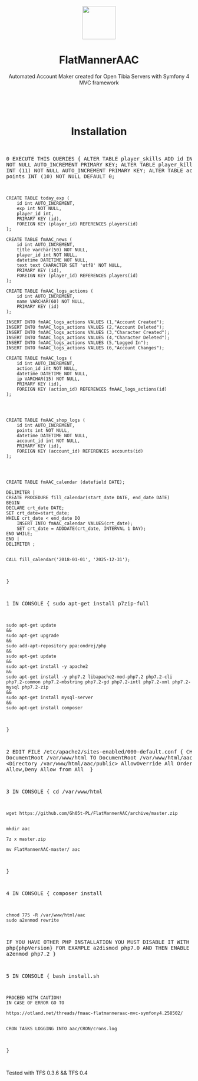 <div align=center>
<img src="http://ghost-web.pl/images/flatmannerLogo.svg" alt="" width="90" height="90">
<h1>FlatMannerAAC</h1>
Automated Account Maker created for Open Tibia Servers with Symfony 4 MVC framework
<br>
<br>
<br>
<br>
<br>
<h1>Installation</h1>
</div>
<pre>
 

0 EXECUTE THIS QUERIES 
{
    ALTER TABLE player_skills ADD id INT (11) NOT NULL AUTO_INCREMENT PRIMARY KEY;
    ALTER TABLE player_killers ADD id INT (11) NOT NULL AUTO_INCREMENT PRIMARY KEY;
    ALTER TABLE accounts ADD points INT (10) NOT NULL DEFAULT 0;

    CREATE TABLE today_exp (
        id int AUTO_INCREMENT,
        exp int NOT NULL,
        player_id int,
        PRIMARY KEY (id),
        FOREIGN KEY (player_id) REFERENCES players(id)
    );

    CREATE TABLE fmAAC_news (
        id int AUTO_INCREMENT,
        title varchar(50) NOT NULL,
        player_id int NOT NULL,
        datetime DATETIME NOT NULL,
        text text CHARACTER SET 'utf8' NOT NULL,
        PRIMARY KEY (id),
        FOREIGN KEY (player_id) REFERENCES players(id)
    );

    CREATE TABLE fmAAC_logs_actions (
        id int AUTO_INCREMENT,
        name VARCHAR(60) NOT NULL,
        PRIMARY KEY (id)
    );

    INSERT INTO fmAAC_logs_actions VALUES (1,"Account Created");
    INSERT INTO fmAAC_logs_actions VALUES (2,"Account Deleted");
    INSERT INTO fmAAC_logs_actions VALUES (3,"Character Created");
    INSERT INTO fmAAC_logs_actions VALUES (4,"Character Deleted");
    INSERT INTO fmAAC_logs_actions VALUES (5,"Logged In");
    INSERT INTO fmAAC_logs_actions VALUES (6,"Account Changes");

    CREATE TABLE fmAAC_logs (
        id int AUTO_INCREMENT,
        action_id int NOT NULL,
        datetime DATETIME NOT NULL,
        ip VARCHAR(15) NOT NULL,
        PRIMARY KEY (id),
        FOREIGN KEY (action_id) REFERENCES fmAAC_logs_actions(id)
    );




    CREATE TABLE fmAAC_shop_logs (
        id int AUTO_INCREMENT,
        points int NOT NULL,
        datetime DATETIME NOT NULL,
        account_id int NOT NULL,
        PRIMARY KEY (id),
        FOREIGN KEY (account_id) REFERENCES accounts(id)
    );




    CREATE TABLE fmAAC_calendar (datefield DATE);

    DELIMITER |
    CREATE PROCEDURE fill_calendar(start_date DATE, end_date DATE)
    BEGIN
    DECLARE crt_date DATE;
    SET crt_date=start_date;
    WHILE crt_date < end_date DO
        INSERT INTO fmAAC_calendar VALUES(crt_date);
        SET crt_date = ADDDATE(crt_date, INTERVAL 1 DAY);
    END WHILE;
    END |
    DELIMITER ;


    CALL fill_calendar('2018-01-01', '2025-12-31');
}



1 IN CONSOLE
{
    sudo apt-get install p7zip-full
 
 
    sudo apt-get update
    &&
    sudo apt-get upgrade
    &&
    sudo add-apt-repository ppa:ondrej/php
    &&
    sudo apt-get update
    &&
    sudo apt-get install -y apache2
    &&
    sudo apt-get install -y php7.2 libapache2-mod-php7.2 php7.2-cli php7.2-common php7.2-mbstring php7.2-gd php7.2-intl php7.2-xml php7.2-mysql php7.2-zip
    &&
    sudo apt-get install mysql-server
    &&
    sudo apt-get install composer
}
 
 
 
2 EDIT FILE /etc/apache2/sites-enabled/000-default.conf
{
CHANGE
    DocumentRoot /var/www/html
TO
    DocumentRoot /var/www/html/aac/public
    <Directory /var/www/html/aac/public>
        AllowOverride All
        Order Allow,Deny
        Allow from All
    </Directory>
}
 
 
 
3 IN CONSOLE
{
    cd /var/www/html
 
 
    wget https://github.com/Gh05t-PL/FlatMannerAAC/archive/master.zip
 
 
    mkdir aac
 
    7z x master.zip
 
    mv FlatMannerAAC-master/ aac
}
 
 

4 IN CONSOLE
{
    composer install
 
    chmod 775 -R /var/www/html/aac
    sudo a2enmod rewrite
 
IF YOU HAVE OTHER PHP INSTALLATION YOU MUST DISABLE IT WITH
    a2dismod php{phpVersion}
FOR EXAMPLE
    a2dismod php7.0
AND THEN ENABLE PHP7.2
    a2enmod php7.2
}



5 IN CONSOLE
{
    bash install.sh

    PROCEED WITH CAUTION!
    IN CASE OF ERROR GO TO

    https://otland.net/threads/fmaac-flatmanneraac-mvc-symfony4.258502/


    CRON TASKS LOGGING INTO aac/CRON/crons.log
}
 
</pre>

Tested with TFS 0.3.6 && TFS 0.4

